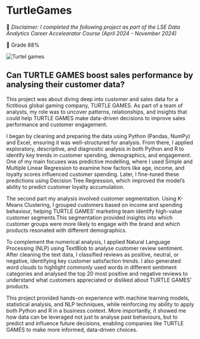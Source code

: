 # TurtleGames

🔦 *Disclaimer: I completed the following project as part of the LSE Data Analytics Career Accelearator Course (April 2024 - November 2024)*

🔖 Grade 88%

![Turtel games](https://github.com/user-attachments/assets/6770da1a-0760-4539-abf6-51c2deea50af)


## Can TURTLE GAMES boost sales performance by analysing their customer data?

This project was about diving deep into customer and sales data for a fictitious global gaming company, TURTLE GAMES. As part of a team of analysts, my role was to uncover patterns, relationships, and insights that could help TURTLE GAMES make data-driven decisions to improve sales performance and customer engagement.

I began by cleaning and preparing the data using Python (Pandas, NumPy) and Excel, ensuring it was well-structured for analysis. From there, I applied exploratory, descriptive, and diagnostic analysis in both Python and R to identify key trends in customer spending, demographics, and engagement. One of my main focuses was predictive modelling, where I used Simple and Multiple Linear Regression to examine how factors like age, income, and loyalty scores influenced customer spending. Later, I fine-tuned these predictions using Decision Tree Regression, which improved the model’s ability to predict customer loyalty accumulation.

The second part my analysis involved customer segmentation. Using K-Means Clustering, I grouped customers based on income and spending behaviour, helping TURTLE GAMES’ marketing team identify high-value customer segments.This segmentation provided insights into which customer groups were more likely to engage with the brand and which products resonated with different demographics.

To complement the numerical analysis, I applied Natural Language Processing (NLP) using TextBlob to analyse customer review sentiment. After cleaning the text data, I classified reviews as positive, neutral, or negative, identifying key customer satisfaction trends. I also generated word clouds to highlight commonly used words in different sentiment categories and analysed the top 20 most positive and negative reviews to understand what customers appreciated or disliked about TURTLE GAMES’ products.

This project provided hands-on experience with machine learning models, statistical analysis, and NLP techniques, while reinforcing my ability to apply both Python and R in a business context. More importantly, it showed me how data can be leveraged not just to analyse past behaviours, but to predict and influence future decisions, enabling companies like TURTLE GAMES to make more informed, data-driven choices.

